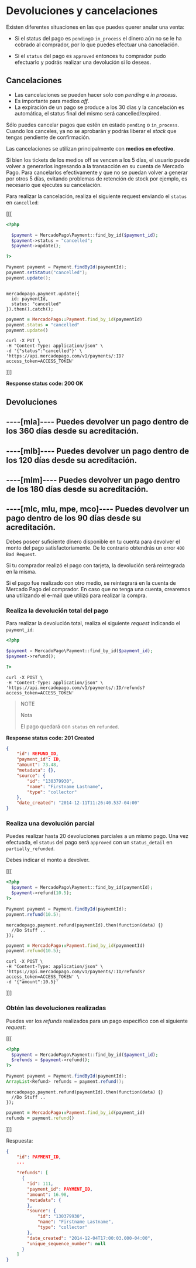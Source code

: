 # Devoluciones y cancelaciones

Existen diferentes situaciones en las que puedes querer anular una venta:

* Si el status del pago es `pending`o `in_process` el dinero aún no se le ha cobrado al comprador, por lo que puedes efectuar una cancelación.

* Si el `status` del pago es `approved` entonces tu comprador pudo efectuarlo y podrás realizar una devolución si lo deseas. 

## Cancelaciones

- Las cancelaciones se pueden hacer solo con _pending_ e _in process_.
- Es importante para medios _off_.
- La expiración de un pago se produce a los 30 días y la cancelación es automática, el status final del  mismo será cancelled/expired. 

Sólo puedes cancelar pagos que estén en estado `pending` o `in_process`. Cuando los canceles, ya no se aprobarán y podrás liberar el _stock_ que tengas pendiente de confirmación.

Las cancelaciones se utilizan principalmente con **medios en efectivo**.

Si bien los tickets de los medios off se vencen a los 5 días, el usuario puede volver a generarlos ingresando a la transacción en su cuenta de Mercado Pago. 
Para cancelarlos efectivamente y que no se puedan volver a generar por otros 5 días, evitando problemas de retención de stock por ejemplo, es necesario que ejecutes su cancelación.

Para realizar la cancelación, realiza el siguiente request enviando el `status` en `cancelled`:

[[[
```php
<?php

  $payment = MercadoPago\Payment::find_by_id($payment_id);
  $payment->status = "cancelled";
  $payment->update();

?>
```
```java
Payment payment = Payment.findById(paymentId);
payment.setStatus("cancelled");
payment.update();

```
```node

mercadopago.payment.update({
  id: paymentId,
  status: "cancelled"
}).then().catch();

```
```ruby
payment = MercadoPago::Payment.find_by_id(paymentId)
payment.status = "cancelled"
payment.update()
```
```curl
curl -X PUT \
-H "Content-Type: application/json" \
-d '{"status":"cancelled"}' \
'https://api.mercadopago.com/v1/payments/:ID?access_token=ACCESS_TOKEN'
```
]]]

**Response status code: 200 OK**

## Devoluciones
----[mla]----
Puedes devolver un pago dentro de los **360 días** desde su acreditación.
------------
----[mlb]----
Puedes devolver un pago dentro de los **120 días** desde su acreditación.
------------
----[mlm]----
Puedes devolver un pago dentro de los **180 días** desde su acreditación.
------------
----[mlc, mlu, mpe, mco]----
Puedes devolver un pago dentro de los **90 días** desde su acreditación.
------------

Debes poseer suficiente dinero disponible en tu cuenta para devolver el monto del pago satisfactoriamente. De lo contrario obtendrás un error `400 Bad Request`.

Si tu comprador realizó el pago con tarjeta, la devolución será reintegrada en la misma.

Si el pago fue realizado con otro medio, se reintegrará en la cuenta de Mercado Pago del comprador. En caso que no tenga una cuenta, crearemos una utilizando el e-mail que utilizó para realizar la compra.


### Realiza la devolución total del pago

Para realizar la devolución total, realiza el siguiente _request_ indicando el `payment_id`:

```php
<?php

$payment = MercadoPago\Payment::find_by_id($payment_id);
$payment->refund();

?>
```
```curl
curl -X POST \
-H "Content-Type: application/json" \
'https://api.mercadopago.com/v1/payments/:ID/refunds?access_token=ACCESS_TOKEN'
```


> NOTE
>
> Nota
>
> El pago quedará con `status` en `refunded`.


**Response status code: 201 Created**

```json
{
	"id": REFUND_ID,
	"payment_id": ID,
	"amount": 73.48,
	"metadata": {},
	"source": {
		"id": "130379930",
		"name": "Firstname Lastname",
		"type": "collector"
	},
	"date_created": "2014-12-11T11:26:40.537-04:00"
}
```

### Realiza una devolución parcial

Puedes realizar hasta 20 devoluciones parciales a un mismo pago. Una vez efectuada, el `status` del pago será `approved` con un `status_detail` en `partially_refunded`.

Debes indicar el monto a devolver.

[[[

```php
<?php
  $payment = MercadoPago\Payment::find_by_id(paymentId);
  $payment->refund(10.5);
?>
```
```java
Payment payment = Payment.findById(paymentId);
payment.refund(10.5);
```
```node
mercadopago.payment.refund(paymentId).then(function(data) {}
  //Do Stuff ..
});
```
```ruby
payment = MercadoPago::Payment.find_by_id(paymnentId)
payment.refund(10.5);
```
```curl
curl -X POST \
-H "Content-Type: application/json" \
'https://api.mercadopago.com/v1/payments/:ID/refunds?access_token=ACCESS_TOKEN' \
-d '{"amount":10.5}'
```
]]]


### Obtén las devoluciones realizadas

Puedes ver los _refunds_ realizados para un pago específico con el siguiente _request_:

[[[
```php
<?php
  $payment = MercadoPago\Payment::find_by_id($payment_id);
  $refunds = $payment->refund();
?>
```
```java
Payment payment = Payment.findById(paymentId);
ArrayList<Refund> refunds = payment.refund();
```
```node
mercadopago.payment.refund(paymentId).then(function(data) {}
  //Do Stuff ..
});
```
```ruby
payment = MercadoPago::Payment.find_by_id(payment_id)
refunds = payment.refund()
```
]]]



Respuesta:

```json
{
    "id": PAYMENT_ID,
    ...

    "refunds": [
      {
        "id": 111,
        "payment_id": PAYMENT_ID,
        "amount": 16.98,
        "metadata": {
        },
        "source": {
            "id": "130379930",
            "name": "Firstname Lastname",
            "type": "collector"
        },
        "date_created": "2014-12-04T17:00:03.000-04:00",
        "unique_sequence_number": null
      }
    ]
}
```

